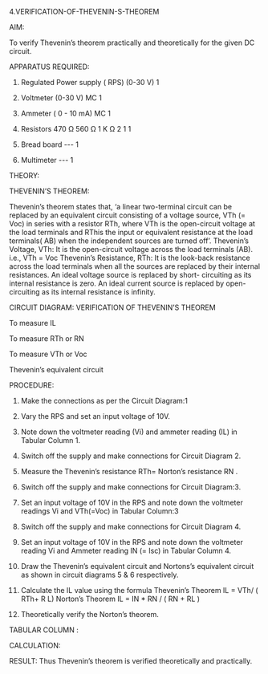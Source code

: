 4.VERIFICATION-OF-THEVENIN-S-THEOREM


AIM:

To verify Thevenin’s theorem practically and theoretically for the given DC circuit.


APPARATUS REQUIRED:

1.	Regulated Power supply ( RPS) (0-30 V) 1

2.	Voltmeter (0-30 V) MC 1

3.	Ammeter ( 0 - 10 mA) MC 1

4.	Resistors 470 Ω 560 Ω 1 K Ω 2 1 1

5.	Bread board --- 1

6.	Multimeter --- 1


THEORY:


THEVENIN’S THEOREM:

Thevenin’s theorem states that, ‘a linear two-terminal circuit can be replaced by an equivalent circuit consisting of a voltage source, VTh (= Voc) in series with a resistor RTh, where VTh is the open-circuit voltage at the load terminals and RThis the input or equivalent resistance at the load terminals( AB) when the independent sources are turned off’.
Thevenin’s Voltage, VTh:
It is the open-circuit voltage across the load terminals (AB). i.e., VTh = Voc
Thevenin’s Resistance, RTh:
It is the look-back resistance across the load terminals when all the sources are replaced by their internal resistances. An ideal voltage source is replaced by short- circuiting as its internal resistance is zero. An ideal current source is replaced by open- circuiting as its internal resistance is infinity.






CIRCUIT DIAGRAM: VERIFICATION OF THEVENIN’S THEOREM

To measure IL
 
To measure RTh or RN
 
To measure VTh or Voc
 
Thevenin’s equivalent circuit
 


PROCEDURE:

1.	Make the connections as per the Circuit Diagram:1

2.	Vary the RPS and set an input voltage of 10V.

3.	Note down the voltmeter reading (Vi) and ammeter reading (IL) in Tabular Column 1.

4.	Switch off the supply and make connections for Circuit Diagram 2.

5.	Measure the Thevenin’s resistance RTh= Norton’s resistance RN .

6.	Switch off the supply and make connections for Circuit Diagram:3.

7.	Set an input voltage of 10V in the RPS and note down the voltmeter readings Vi and VTh(=Voc) in Tabular Column:3

8.	Switch off the supply and make connections for Circuit Diagram 4.

9.	Set an input voltage of 10V in the RPS and note down the voltmeter reading Vi and Ammeter reading IN (= Isc) in Tabular Column 4.

10.	Draw the Thevenin’s equivalent circuit and Nortons’s equivalent circuit as shown in circuit diagrams 5 & 6 respectively.

11.	Calculate the IL value using the formula Thevenin’s Theorem IL = VTh/ ( RTh+ R L) Norton’s Theorem IL = IN * RN / ( RN + RL )

12.	Theoretically verify the Norton’s theorem.











TABULAR COLUMN :
 






CALCULATION:
 

RESULT:
             Thus Thevenin’s theorem is verified theoretically and practically.
